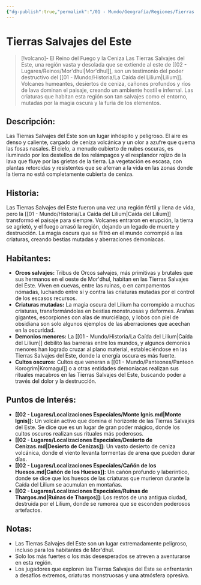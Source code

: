 ```yaml
---
{"dg-publish":true,"permalink":"/01 - Mundo/Geografía/Regiones/Tierras Salvajes del Este/"}
---
```



# Tierras Salvajes del Este

> [!volcano]-  El Reino del Fuego y la Ceniza
> Las Tierras Salvajes del Este,  una región vasta y desolada que se extiende al este de [[02 - Lugares/Reinos/Mor'dhul\|Mor'dhul]],  son un testimonio del poder destructivo del [[01 - Mundo/Historia/La Caída del Lilium\|Lilium]].  Volcanes humeantes,  desiertos de ceniza,  cañones profundos y ríos de lava dominan el paisaje,  creando un ambiente hostil e infernal.  Las criaturas que habitan esta región son tan salvajes como el entorno,  mutadas por la magia oscura y la furia de los elementos.

## Descripción:

Las Tierras Salvajes del Este son un lugar inhóspito y peligroso.  El aire es denso y caliente,  cargado de ceniza volcánica y un olor a azufre que quema las fosas nasales.   El cielo,  a menudo cubierto de nubes oscuras,  es iluminado por los destellos de los relámpagos y el resplandor rojizo de la lava que fluye por las grietas de la tierra.  La vegetación es escasa,  con plantas retorcidas y resistentes que se aferran a la vida en las zonas donde la tierra no está completamente cubierta de ceniza.

## Historia:

Las Tierras Salvajes del Este fueron una vez una región fértil y llena de vida,  pero la [[01 - Mundo/Historia/La Caída del Lilium\|Caída del Lilium]]  transformó el paisaje para siempre.  Volcanes entraron en erupción,  la tierra se agrietó,  y el fuego arrasó la región,  dejando un legado de muerte y destrucción.  La magia oscura que se filtró en el mundo corrompió a las criaturas,  creando bestias mutadas y aberraciones demoníacas.

## Habitantes:

* **Orcos salvajes:**  Tribus de Orcos salvajes,  más primitivas y brutales que sus hermanos en el oeste de Mor'dhul,  habitan en las Tierras Salvajes del Este.  Viven en cuevas,  entre las ruinas,  o en campamentos nómadas,  luchando entre sí y contra las criaturas mutadas por el control de los escasos recursos.
* **Criaturas mutadas:**  La magia oscura del Lilium ha corrompido a muchas criaturas,  transformándolas en bestias monstruosas y deformes.  Arañas gigantes,  escorpiones con alas de murciélago,  y lobos con piel de obsidiana son solo algunos ejemplos de las aberraciones que acechan en la oscuridad.
* **Demonios menores:**  La [[01 - Mundo/Historia/La Caída del Lilium\|Caída del Lilium]]  debilitó las barreras entre los mundos,  y algunos demonios menores han logrado cruzar al plano material,  estableciéndose en las Tierras Salvajes del Este,  donde la energía oscura es más fuerte.
* **Cultos oscuros:**  Cultos que veneran a [[01 - Mundo/Panteones/Panteon Korogrim\|Kromagul]]  o a otras entidades demoníacas realizan sus rituales macabros en las Tierras Salvajes del Este,  buscando poder a través del dolor y la destrucción.

## Puntos de Interés:

* **[[02 - Lugares/Localizaciones Especiales/Monte Ignis.md\|Monte Ignis]]:** Un volcán activo que domina el horizonte de las Tierras Salvajes del Este.  Se dice que es un lugar de gran poder mágico,  donde los cultos oscuros realizan sus rituales más poderosos.
* **[[02 - Lugares/Localizaciones Especiales/Desierto de Cenizas.md\|Desierto de Cenizas]]:** Un vasto desierto de ceniza volcánica,  donde el viento levanta tormentas de arena que pueden durar días.
* **[[02 - Lugares/Localizaciones Especiales/Cañón de los Huesos.md\|Cañón de los Huesos]]:**  Un cañón profundo y laberíntico,  donde se dice que los huesos de las criaturas que murieron durante la Caída del Lilium se acumulan en montañas.
* **[[02 - Lugares/Localizaciones Especiales/Ruinas de Thargos.md\|Ruinas de Thargos]]:**  Los restos de una antigua ciudad,  destruida por el Lilium,  donde se rumorea que se esconden poderosos artefactos.

##  Notas:

* Las Tierras Salvajes del Este son un lugar extremadamente peligroso,  incluso para los habitantes de Mor'dhul.
* Solo los más fuertes o los más desesperados se atreven a aventurarse en esta región.
* Los jugadores que exploren las Tierras Salvajes del Este se enfrentarán a desafíos extremos,  criaturas monstruosas y una atmósfera opresiva.

